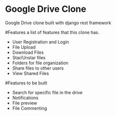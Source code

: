 # Google Drive Clone
Google Drive clone built with django rest framework

#Features
a list of  features that this clone has.

- User Registration and Login
- File Upload
- Download Files
- Star/Unstar files
- Folders for file organization
- Share files to other users
- View Shared Files

#Features to be built
- Search for specific file in the drive
- Notifications
- File preview 
- File Commenting
